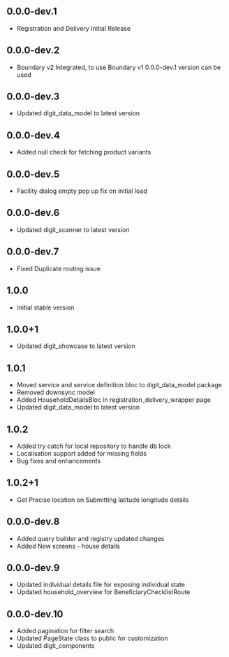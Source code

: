## 0.0.0-dev.1

* Registration and Delivery Initial Release

## 0.0.0-dev.2

* Boundary v2 Integrated, to use Boundary v1  0.0.0-dev.1 version can be used

## 0.0.0-dev.3

* Updated digit_data_model to latest version

## 0.0.0-dev.4

* Added null check for fetching product variants

## 0.0.0-dev.5

* Facility dialog empty pop up fix on initial load

## 0.0.0-dev.6

* Updated digit_scanner to latest version

## 0.0.0-dev.7

* Fixed Duplicate routing issue

## 1.0.0

* Initial stable version

## 1.0.0+1

* Updated digit_showcase to latest version

## 1.0.1

* Moved service and service definition bloc to digit_data_model package
* Removed downsync model
* Added HouseholdDetailsBloc in registration_delivery_wrapper page
* Updated digit_data_model to latest version

## 1.0.2

* Added try catch for local repository to handle db lock
* Localisation support added for missing fields
* Bug fixes and enhancements

## 1.0.2+1

* Get Precise location on Submitting latitude longitude details

## 0.0.0-dev.8

* Added query builder and registry updated changes
* Added New screens - house details

## 0.0.0-dev.9

* Updated individual details file for exposing individual state
* Updated household_overview for BeneficiaryChecklistRoute

## 0.0.0-dev.10

* Added pagination for filter search
* Updated PageState class to public for customization
* Updated digit_components